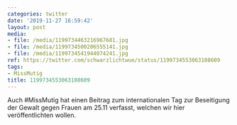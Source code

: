 ```yaml
---
categories: twitter
date: '2019-11-27 16:59:42'
layout: post
media:
- file: /media/1199734463216967681.jpg
- file: /media/1199734500206555141.jpg
- file: /media/1199734541944074241.jpg
ref: https://twitter.com/schwarzlichtwue/status/1199734553063108609
tags:
- MissMutig
title: 1199734553063108609
---
```

Auch #MissMutig hat einen Beitrag zum internationalen Tag zur Beseitigung der Gewalt gegen Frauen am 25.11 verfasst, welchen wir hier veröffentlichten wollen.  